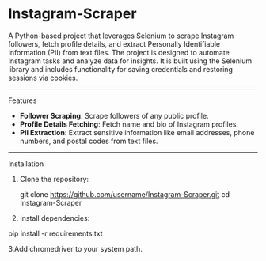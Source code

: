 # Instagram-Scraper

A Python-based project that leverages Selenium to scrape Instagram followers, fetch profile details, and extract Personally Identifiable Information (PII) from text files. The project is designed to automate Instagram tasks and analyze data for insights. It is built using the Selenium library and includes functionality for saving credentials and restoring sessions via cookies.

---

Features

- **Follower Scraping**: Scrape followers of any public profile.
- **Profile Details Fetching**: Fetch name and bio of Instagram profiles.
- **PII Extraction**: Extract sensitive information like email addresses, phone numbers, and postal codes from text files.

---

Installation

1. Clone the repository:
   
   git clone https://github.com/username/Instagram-Scraper.git
   cd Instagram-Scraper

2. Install dependencies:

pip install -r requirements.txt

3.Add chromedriver to your system path.
